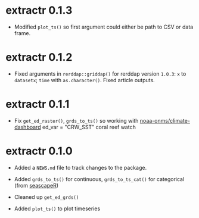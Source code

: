 # extractr 0.1.3

* Modified `plot_ts()` so first argument could either be path to CSV or data frame.

# extractr 0.1.2

* Fixed arguments in `rerddap::griddap()` for rerddap version `1.0.3`:  `x` to `datasetx`;  `time` with `as.character()`. Fixed article outputs.

# extractr 0.1.1

* Fix `get_ed_raster()`, `grds_to_ts()` so working with [noaa-onms/climate-dashboard](https://github.com/noaa-onms/climate-dashboard) ed_var = "CRW_SST" coral reef watch 

# extractr 0.1.0

* Added a `NEWS.md` file to track changes to the package.

* Added `grds_to_ts()` for continuous, `grds_to_ts_cat()` for categorical (from [seascapeR](https://marinebon.github.io/seascapeR/))

* Cleaned up `get_ed_grds()`

* Added `plot_ts()` to plot timeseries
